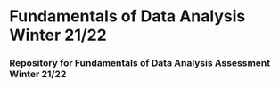 # Fundamentals of Data Analysis Winter 21/22
### Repository for Fundamentals of Data Analysis Assessment Winter 21/22
